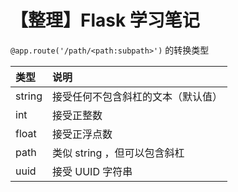 # 【整理】Flask 学习笔记

`@app.route('/path/<path:subpath>')` 的转换类型

|类型|说明|
|:-----|:-------------|
|string|  接受任何不包含斜杠的文本（默认值）|
|int   |	接受正整数|
|float |  接受正浮点数|
|path  |	类似 string ，但可以包含斜杠|
|uuid  |	接受 UUID 字符串|